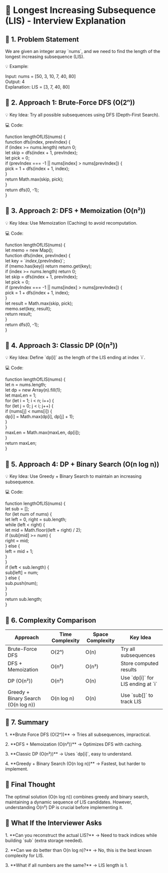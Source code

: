 # 📌 Longest Increasing Subsequence (LIS) - Interview Explanation

## 🔹 1. Problem Statement

We are given an integer array \`nums\`, and we need to find the length of the longest increasing subsequence (LIS).

💡 Example:

Input: nums = \[50, 3, 10, 7, 40, 80\]  
Output: 4  
Explanation: LIS = \[3, 7, 40, 80\]  

## 🔹 2. Approach 1: Brute-Force DFS (O(2ⁿ))

💡 Key Idea: Try all possible subsequences using DFS (Depth-First Search).

💻 Code:

function lengthOfLIS(nums) {  
function dfs(index, prevIndex) {  
if (index >= nums.length) return 0;  
let skip = dfs(index + 1, prevIndex);  
let pick = 0;  
if (prevIndex === -1 || nums\[index\] > nums\[prevIndex\]) {  
pick = 1 + dfs(index + 1, index);  
}  
return Math.max(skip, pick);  
}  
return dfs(0, -1);  
}  

## 🔹 3. Approach 2: DFS + Memoization (O(n²))

💡 Key Idea: Use Memoization (Caching) to avoid recomputation.

💻 Code:

function lengthOfLIS(nums) {  
let memo = new Map();  
function dfs(index, prevIndex) {  
let key = \`${index},${prevIndex}\`;  
if (memo.has(key)) return memo.get(key);  
if (index >= nums.length) return 0;  
let skip = dfs(index + 1, prevIndex);  
let pick = 0;  
if (prevIndex === -1 || nums\[index\] > nums\[prevIndex\]) {  
pick = 1 + dfs(index + 1, index);  
}  
let result = Math.max(skip, pick);  
memo.set(key, result);  
return result;  
}  
return dfs(0, -1);  
}  

## 🔹 4. Approach 3: Classic DP (O(n²))

💡 Key Idea: Define \`dp\[i\]\` as the length of the LIS ending at index \`i\`.

💻 Code:

function lengthOfLIS(nums) {  
let n = nums.length;  
let dp = new Array(n).fill(1);  
let maxLen = 1;  
for (let i = 1; i < n; i++) {  
for (let j = 0; j < i; j++) {  
if (nums\[j\] < nums\[i\]) {  
dp\[i\] = Math.max(dp\[i\], dp\[j\] + 1);  
}  
}  
maxLen = Math.max(maxLen, dp\[i\]);  
}  
return maxLen;  
}  

## 🔹 5. Approach 4: DP + Binary Search (O(n log n))

💡 Key Idea: Use Greedy + Binary Search to maintain an increasing subsequence.

💻 Code:

function lengthOfLIS(nums) {  
let sub = \[\];  
for (let num of nums) {  
let left = 0, right = sub.length;  
while (left < right) {  
let mid = Math.floor((left + right) / 2);  
if (sub\[mid\] >= num) {  
right = mid;  
} else {  
left = mid + 1;  
}  
}  
if (left < sub.length) {  
sub\[left\] = num;  
} else {  
sub.push(num);  
}  
}  
return sub.length;  
}  

## 🔹 6. Complexity Comparison

| Approach | Time Complexity | Space Complexity | Key Idea |
| --- | --- | --- | --- |
| Brute-Force DFS | O(2ⁿ) | O(n) | Try all subsequences |
| DFS + Memoization | O(n²) | O(n²) | Store computed results |
| DP (O(n²)) | O(n²) | O(n) | Use \`dp\[i\]\` for LIS ending at \`i\` |
| Greedy + Binary Search (O(n log n)) | O(n log n) | O(n) | Use \`sub\[\]\` to track LIS |

## 🔹 7. Summary

1\. \*\*Brute Force DFS (O(2ⁿ))\*\* → Tries all subsequences, impractical.

2\. \*\*DFS + Memoization (O(n²))\*\* → Optimizes DFS with caching.

3\. \*\*Classic DP (O(n²))\*\* → Uses \`dp\[i\]\`, easy to understand.

4\. \*\*Greedy + Binary Search (O(n log n))\*\* → Fastest, but harder to implement.

## 🚀 Final Thought

The optimal solution (O(n log n)) combines greedy and binary search, maintaining a dynamic sequence of LIS candidates. However, understanding O(n²) DP is crucial before implementing it.

## 📌 What If the Interviewer Asks

1\. \*\*Can you reconstruct the actual LIS?\*\* → Need to track indices while building \`sub\` (extra storage needed).

2\. \*\*Can we do better than O(n log n)?\*\* → No, this is the best known complexity for LIS.

3\. \*\*What if all numbers are the same?\*\* → LIS length is 1.
